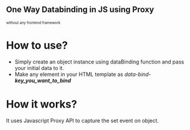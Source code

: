 ## **One Way Databinding** in JS using Proxy 
<sub><small>without any frontend framework</small></sub>

# How to use?

- Simply create an object instance using dataBinding function and pass your initial data to it.
- Make any element in your HTML template as _data-bind-**key_you_want_to_bind**_

# How it works?
It uses Javascript Proxy API to capture the set event on object. 